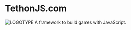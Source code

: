 # TethonJS.com
![LOGOTYPE](https://tethonjs.com/images/mstile-144x144.png)
A framework to build games with JavaScript.
